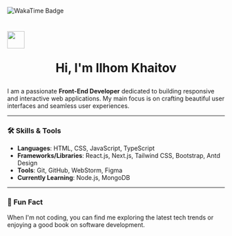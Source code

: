 ![WakaTime Badge](https://wakatime.com/badge/user/29894bb0-3f0f-47c1-bfb3-596db6fab556.svg)

# <img src="https://media.giphy.com/media/hvRJCLFzcasrR4ia7z/giphy.gif" width="40px"> <p align="center">Hi, I'm Ilhom Khaitov</p> 

I am a passionate **Front-End Developer** dedicated to building responsive and interactive web applications. My main focus is on crafting beautiful user interfaces and seamless user experiences.

---

### 🛠️ Skills & Tools
- **Languages**: HTML, CSS, JavaScript, TypeScript
- **Frameworks/Libraries**: React.js, Next.js, Tailwind CSS, Bootstrap, Antd Design
- **Tools**: Git, GitHub, WebStorm, Figma
- **Currently Learning**: Node.js, MongoDB

<!-- --- -->

<!-- ### ⏱ My Coding Stats -->
<!--START_SECTION:waka-->
<!--END_SECTION:waka-->

---
### 🌟 Fun Fact
When I'm not coding, you can find me exploring the latest tech trends or enjoying a good book on software development.
<!-- ### 📫 Get in Touch
- **Email**: ilhomkhaitov@example.com  
- **LinkedIn**: [Ilhom Khaitov](https://linkedin.com/in/ilhomkhaitov)  
- **Portfolio**: [ilhomkhaitov.dev](https://ilhomkhaitov.dev)

**Khaitov-Ilkhom/Khaitov-Ilkhom** is a ✨ _special_ ✨ repository because its `README.md` (this file) appears on your GitHub profile.

Here are some ideas to get you started:

- 🔭 I’m currently working on ...
- 🌱 I’m currently learning ...
- 👯 I’m looking to collaborate on ...
- 🤔 I’m looking for help with ...
- 💬 Ask me about ...
- 📫 How to reach me: ...
- 😄 Pronouns: ...
- ⚡ Fun fact: ...
-->
